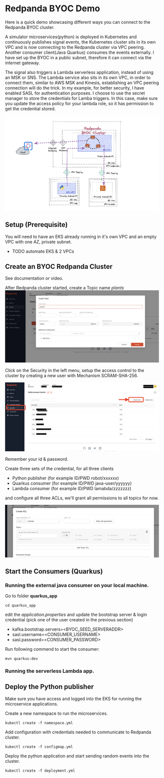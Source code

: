 # Redpanda BYOC Demo


Here is a quick demo showcasing different ways you can connect to the Redpanda BYOC cluster. 

A simulator microservices(python) is deployed in Kubernetes and continuously publishes signal events, the Kubernetes cluster sits in its own VPC and is now connecting to the Redpanda cluster via VPC peering. 
Another consumer client(Java Quarkus) consumes the events externally. I have set up the BYOC in a public subnet, therefore it can connect via the internet gateway. 

The signal also triggers a Lambda serverless application, instead of using an MSK or SNS. The Lambda service also sits in its own VPC, in order to connect them, similar to AWS MSK and Kinesis,  establishing an VPC peering connection will do the trick. In my example, for better security, I have enabled SASL for authentication purposes. I choose to use the secret manager to store the credentials for Lamba triggers. In this case, make sure you update the access policy for your lambda role, so it has permission to get the credential stored. 

![Demo Architecture](images/demo-architecture.png)



## Setup (Prerequisite)

You will need to have an EKS already running in it's own VPC 
and an empty VPC with one AZ, private subnet. 
 - TODO automate EKS & 2 VPCs


## Create an BYOC Redpanda Cluster
See documentation or video.

After Redpanda cluster started, create a Topic name *plants* 
![Create Topic](images/byoc-01-create-topic.png)

Click on the Security in the left menu, setup the access control to the cluster by creating a new user with Mechanism SCRAM-SHA-256.

![Create User](images/byoc-02-create-user.png)

Remember your id & password. 

Create three sets of the credential, for all three clients
- Python publisher (for example ID/PWD robot/xxxxxx)
- Quarkus consumer (for example ID/PWD java-user/yyyyyy)
- Lambda consumer (for example ID/PWD lamabda/zzzzzzz)
  
and configure all three ACLs, we'll grant all permissions to all topics for now. 

![Create User](images/byoc-03-setup-acl.png)



## Start the Consumers (Quarkus)

### Running the external java consumer on your local machine. 
Go to folder **quarkus_app** 

```
cd quarkus_app
```
edit the _application.properties_  and update the bootstrap server & login credential (pick one of the user created in the previous section)

- kafka.bootstrap.servers=<BYOC_SEED_SERVERADDR>
- sasl.username=<CONSUMER_USERNAME>
- sasl.password=<CONSUMER_PASSWORD>

Run following commend to start the consumer:

```
mvn quarkus:dev
```

### Running the serverless Lambda app.



## Deploy the Python publisher

Make sure you have access and logged into the EKS for running the microservice applications. 

Create a new namespace to run the microservices.

```
kubectl create -f namespace.yml
```


Add configuration with credentials needed to communicate to Redpanda cluster.

```
kubectl create -f configmap.yml
```


Deploy the python application and start sending random events into the cluster. 

```
kubectl create -f deployment.yml
```

